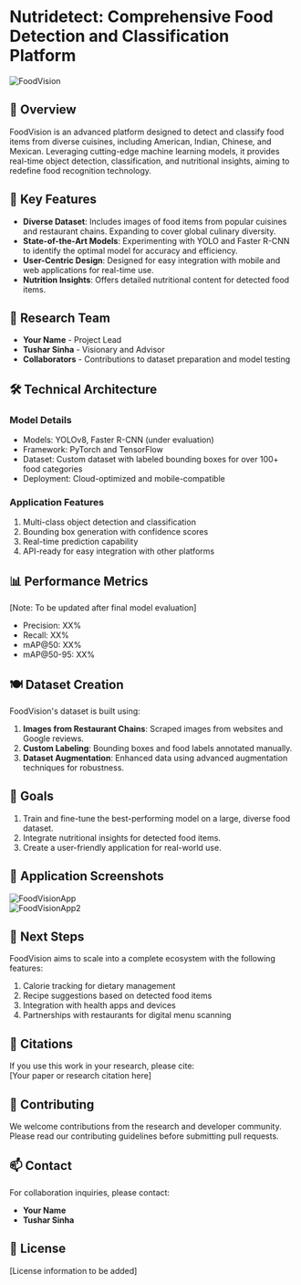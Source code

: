 # Nutridetect: Comprehensive Food Detection and Classification Platform  
<div>
  <img src="/images/FoodVision.png" alt="FoodVision" />
</div>

## 🍴 Overview  
FoodVision is an advanced platform designed to detect and classify food items from diverse cuisines, including American, Indian, Chinese, and Mexican. Leveraging cutting-edge machine learning models, it provides real-time object detection, classification, and nutritional insights, aiming to redefine food recognition technology.

## 🔬 Key Features  
- **Diverse Dataset**: Includes images of food items from popular cuisines and restaurant chains. Expanding to cover global culinary diversity.  
- **State-of-the-Art Models**: Experimenting with YOLO and Faster R-CNN to identify the optimal model for accuracy and efficiency.  
- **User-Centric Design**: Designed for easy integration with mobile and web applications for real-time use.  
- **Nutrition Insights**: Offers detailed nutritional content for detected food items.  

## 👥 Research Team  
- **Your Name** - Project Lead  
- **Tushar Sinha** - Visionary and Advisor  
- **Collaborators** - Contributions to dataset preparation and model testing  

## 🛠 Technical Architecture  

### Model Details  
- Models: YOLOv8, Faster R-CNN (under evaluation)  
- Framework: PyTorch and TensorFlow  
- Dataset: Custom dataset with labeled bounding boxes for over 100+ food categories  
- Deployment: Cloud-optimized and mobile-compatible  

### Application Features  
1. Multi-class object detection and classification  
2. Bounding box generation with confidence scores  
3. Real-time prediction capability  
4. API-ready for easy integration with other platforms  

## 📊 Performance Metrics  
[Note: To be updated after final model evaluation]  
- Precision: XX%  
- Recall: XX%  
- mAP@50: XX%  
- mAP@50-95: XX%  

## 🍽 Dataset Creation  
FoodVision's dataset is built using:  
1. **Images from Restaurant Chains**: Scraped images from websites and Google reviews.  
2. **Custom Labeling**: Bounding boxes and food labels annotated manually.  
3. **Dataset Augmentation**: Enhanced data using advanced augmentation techniques for robustness.  

## 🎯 Goals  
1. Train and fine-tune the best-performing model on a large, diverse food dataset.  
2. Integrate nutritional insights for detected food items.  
3. Create a user-friendly application for real-world use.  

## 📱 Application Screenshots  
<div>
  <img src="/images/App1.png" alt="FoodVisionApp" />
</div>

<div>
  <img src="/images/App2.png" alt="FoodVisionApp2" />
</div>

## 🔗 Next Steps  
FoodVision aims to scale into a complete ecosystem with the following features:  
1. Calorie tracking for dietary management  
2. Recipe suggestions based on detected food items  
3. Integration with health apps and devices  
4. Partnerships with restaurants for digital menu scanning  

## 📄 Citations  
If you use this work in your research, please cite:  
[Your paper or research citation here]

## 🤝 Contributing  
We welcome contributions from the research and developer community. Please read our contributing guidelines before submitting pull requests.

## 📫 Contact  
For collaboration inquiries, please contact:  
- **Your Name**  
- **Tushar Sinha**  

## 📃 License  
[License information to be added]
